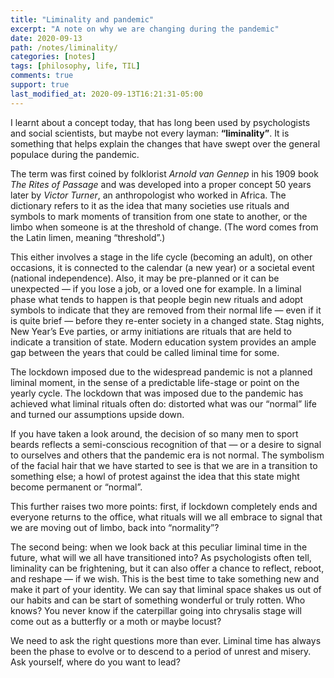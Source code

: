 ```yaml
---
title: "Liminality and pandemic"
excerpt: "A note on why we are changing during the pandemic"
date: 2020-09-13
path: /notes/liminality/
categories: [notes]
tags: [philosophy, life, TIL]
comments: true
support: true
last_modified_at: 2020-09-13T16:21:31-05:00
---
```


I learnt about a concept today, that has long been used by psychologists and social scientists, but maybe not every layman: **“liminality”**. It is something that helps explain the changes that have swept over the general populace during the pandemic.

The term was first coined by folklorist _Arnold van Gennep_ in his 1909 book _The Rites of Passage_ and was developed into a proper concept 50 years later by _Victor Turner_, an anthropologist who worked in Africa. The dictionary refers to it as the idea that many societies use rituals and symbols to mark moments of transition from one state to another, or the limbo when someone is at the threshold of change. (The word comes from the Latin limen, meaning “threshold”.)

This either involves a stage in the life cycle (becoming an adult), on other occasions, it is connected to the calendar (a new year) or a societal event (national independence). Also, it may be pre-planned or it can be unexpected — if you lose a job, or a loved one for example. In a liminal phase what tends to happen is that people begin new rituals and adopt symbols to indicate that they are removed from their normal life — even if it is quite brief — before they re-enter society in a changed state. Stag nights, New Year’s Eve parties, or army initiations are rituals that are held to indicate a transition of state. Modern education system provides an ample gap between the years that could be called liminal time for some.

The lockdown imposed due to the widespread pandemic is not a planned liminal moment, in the sense of a predictable life-stage or point on the yearly cycle. The lockdown that was imposed due to the pandemic has achieved what liminal rituals often do: distorted what was our “normal” life and turned our assumptions upside down.

If you have taken a look around, the decision of so many men to sport beards reflects a semi-conscious recognition of that — or a desire to signal to ourselves and others that the pandemic era is not normal. The symbolism of the facial hair that we have started to see is that we are in a transition to something else; a howl of protest against the idea that this state might become permanent or “normal”.

This further raises two more points: first, if lockdown completely ends and everyone returns to the office, what rituals will we all embrace to signal that we are moving out of limbo, back into “normality”?

The second being: when we look back at this peculiar liminal time in the future, what will we all have transitioned into? As psychologists often tell, liminality can be frightening, but it can also offer a chance to reflect, reboot, and reshape — if we wish. This is the best time to take something new and make it part of your identity. We can say that liminal space shakes us out of our habits and can be start of something wonderful or truly rotten. Who knows? You never know if the caterpillar going into chrysalis stage will come out as a butterfly or a moth or maybe locust?

We need to ask the right questions more than ever. Liminal time has always been the phase to evolve or to descend to a period of unrest and misery. Ask yourself, where do you want to lead?
